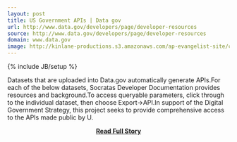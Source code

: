 ```yaml
---
layout: post
title: US Government APIs | Data gov
url: http://www.data.gov/developers/page/developer-resources
source: http://www.data.gov/developers/page/developer-resources
domain: www.data.gov
image: http://kinlane-productions.s3.amazonaws.com/ap-evangelist-site/curated/screenshots/9145_www_data_gov.png
---
```

{% include JB/setup %}<p>Datasets that are uploaded into Data.gov automatically generate APIs.For each of the below datasets, Socratas Developer Documentation provides resources and background.To access queryable parameters, click through to the individual dataset, then choose Export-&gt;API.In support of the Digital Government Strategy, this project seeks to provide comprehensive access to the APIs made public by U.</p>
<center><p><a href="http://www.data.gov/developers/page/developer-resources" style='padding:25px; font-sze:18px; font-weight: bold;'>Read Full Story</a></p></center>
